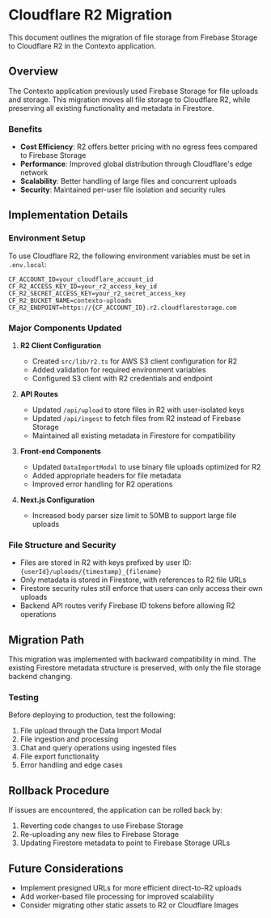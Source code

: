 # Cloudflare R2 Migration

This document outlines the migration of file storage from Firebase Storage to Cloudflare R2 in the Contexto application.

## Overview

The Contexto application previously used Firebase Storage for file uploads and storage. This migration moves all file storage to Cloudflare R2, while preserving all existing functionality and metadata in Firestore.

### Benefits

- **Cost Efficiency**: R2 offers better pricing with no egress fees compared to Firebase Storage
- **Performance**: Improved global distribution through Cloudflare's edge network
- **Scalability**: Better handling of large files and concurrent uploads
- **Security**: Maintained per-user file isolation and security rules

## Implementation Details

### Environment Setup

To use Cloudflare R2, the following environment variables must be set in `.env.local`:

```
CF_ACCOUNT_ID=your_cloudflare_account_id
CF_R2_ACCESS_KEY_ID=your_r2_access_key_id
CF_R2_SECRET_ACCESS_KEY=your_r2_secret_access_key
CF_R2_BUCKET_NAME=contexto-uploads
CF_R2_ENDPOINT=https://{CF_ACCOUNT_ID}.r2.cloudflarestorage.com
```

### Major Components Updated

1. **R2 Client Configuration**
   - Created `src/lib/r2.ts` for AWS S3 client configuration for R2
   - Added validation for required environment variables
   - Configured S3 client with R2 credentials and endpoint

2. **API Routes**
   - Updated `/api/upload` to store files in R2 with user-isolated keys
   - Updated `/api/ingest` to fetch files from R2 instead of Firebase Storage
   - Maintained all existing metadata in Firestore for compatibility

3. **Front-end Components**
   - Updated `DataImportModal` to use binary file uploads optimized for R2
   - Added appropriate headers for file metadata
   - Improved error handling for R2 operations

4. **Next.js Configuration**
   - Increased body parser size limit to 50MB to support large file uploads

### File Structure and Security

- Files are stored in R2 with keys prefixed by user ID: `{userId}/uploads/{timestamp}_{filename}`
- Only metadata is stored in Firestore, with references to R2 file URLs
- Firestore security rules still enforce that users can only access their own uploads
- Backend API routes verify Firebase ID tokens before allowing R2 operations

## Migration Path

This migration was implemented with backward compatibility in mind. The existing Firestore metadata structure is preserved, with only the file storage backend changing.

### Testing

Before deploying to production, test the following:

1. File upload through the Data Import Modal
2. File ingestion and processing
3. Chat and query operations using ingested files
4. File export functionality
5. Error handling and edge cases

## Rollback Procedure

If issues are encountered, the application can be rolled back by:

1. Reverting code changes to use Firebase Storage
2. Re-uploading any new files to Firebase Storage
3. Updating Firestore metadata to point to Firebase Storage URLs

## Future Considerations

- Implement presigned URLs for more efficient direct-to-R2 uploads
- Add worker-based file processing for improved scalability
- Consider migrating other static assets to R2 or Cloudflare Images
